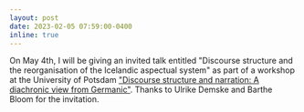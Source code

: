 ```yaml
---
layout: post
date: 2023-02-05 07:59:00-0400
inline: true
---
```


On May 4th, I will be giving an invited talk entitled "Discourse structure and the reorganisation of the Icelandic aspectual system" as part of a workshop at the University of Potsdam <a href="https://www.uni-potsdam.de/fileadmin/up_events/flyer_workshop-Wortstellung_und_Diskursstruktur_in_der_Fruehen_Neuzeit.pdf">"Discourse structure and narration: A diachronic view from Germanic"</a>. Thanks to Ulrike Demske and Barthe Bloom for the invitation.